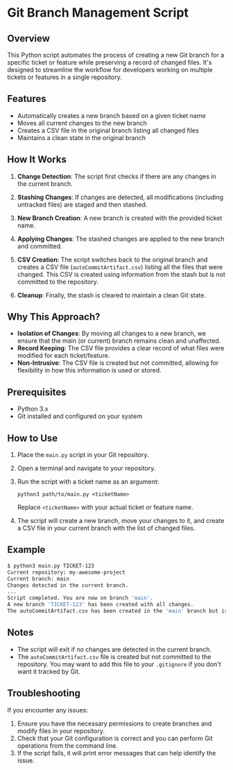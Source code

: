 # Git Branch Management Script

## Overview

This Python script automates the process of creating a new Git branch for a specific ticket or feature while preserving a record of changed files. It's designed to streamline the workflow for developers working on multiple tickets or features in a single repository.

## Features

- Automatically creates a new branch based on a given ticket name
- Moves all current changes to the new branch
- Creates a CSV file in the original branch listing all changed files
- Maintains a clean state in the original branch

## How It Works

1. **Change Detection**: The script first checks if there are any changes in the current branch.

2. **Stashing Changes**: If changes are detected, all modifications (including untracked files) are staged and then stashed.

3. **New Branch Creation**: A new branch is created with the provided ticket name.

4. **Applying Changes**: The stashed changes are applied to the new branch and committed.

5. **CSV Creation**: The script switches back to the original branch and creates a CSV file (`autoCommitArtifact.csv`) listing all the files that were changed. This CSV is created using information from the stash but is not committed to the repository.

6. **Cleanup**: Finally, the stash is cleared to maintain a clean Git state.

## Why This Approach?

- **Isolation of Changes**: By moving all changes to a new branch, we ensure that the main (or current) branch remains clean and unaffected.
- **Record Keeping**: The CSV file provides a clear record of what files were modified for each ticket/feature.
- **Non-Intrusive**: The CSV file is created but not committed, allowing for flexibility in how this information is used or stored.

## Prerequisites

- Python 3.x
- Git installed and configured on your system

## How to Use

1. Place the `main.py` script in your Git repository.

2. Open a terminal and navigate to your repository.

3. Run the script with a ticket name as an argument:

   ```
   python3 path/to/main.py <ticketName>
   ```

   Replace `<ticketName>` with your actual ticket or feature name.

4. The script will create a new branch, move your changes to it, and create a CSV file in your current branch with the list of changed files.

## Example

```bash
$ python3 main.py TICKET-123
Current repository: my-awesome-project
Current branch: main
Changes detected in the current branch.
...
Script completed. You are now on branch 'main'.
A new branch 'TICKET-123' has been created with all changes.
The autoCommitArtifact.csv has been created in the 'main' branch but is not committed.
```

## Notes

- The script will exit if no changes are detected in the current branch.
- The `autoCommitArtifact.csv` file is created but not committed to the repository. You may want to add this file to your `.gitignore` if you don't want it tracked by Git.

## Troubleshooting

If you encounter any issues:
1. Ensure you have the necessary permissions to create branches and modify files in your repository.
2. Check that your Git configuration is correct and you can perform Git operations from the command line.
3. If the script fails, it will print error messages that can help identify the issue.

